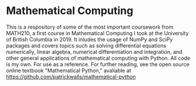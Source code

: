 # Mathematical Computing
This is a respository of some of the most important coursework from MATH210, a first course in Mathematical Computing I took at the University of British Columbia in 2019. It inludes the usage of NumPy and SciPy packages and covers topics such as solving differential equations numerically, linear algebra, numerical differentiation and integration, and other general applications of mathematical computing with Python. All code is my own. For use as a reference. For further reading, see the open source online textbook "Mathematical Python," avaliable at https://github.com/patrickwalls/mathematical-python 
